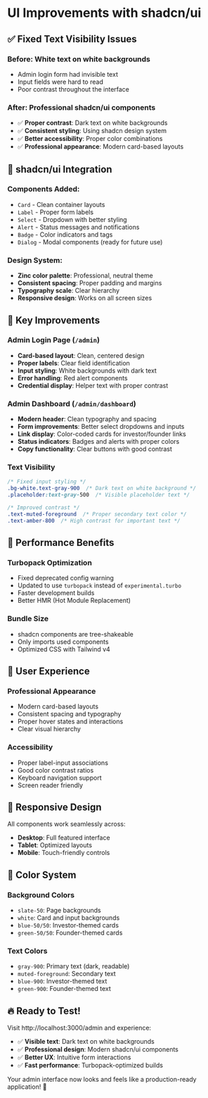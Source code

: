 # UI Improvements with shadcn/ui

## ✅ **Fixed Text Visibility Issues**

### **Before**: White text on white backgrounds 
- Admin login form had invisible text
- Input fields were hard to read
- Poor contrast throughout the interface

### **After**: Professional shadcn/ui components
- ✅ **Proper contrast**: Dark text on white backgrounds
- ✅ **Consistent styling**: Using shadcn design system
- ✅ **Better accessibility**: Proper color combinations
- ✅ **Professional appearance**: Modern card-based layouts

## 🎨 **shadcn/ui Integration**

### **Components Added**:
- `Card` - Clean container layouts
- `Label` - Proper form labels
- `Select` - Dropdown with better styling
- `Alert` - Status messages and notifications
- `Badge` - Color indicators and tags
- `Dialog` - Modal components (ready for future use)

### **Design System**:
- **Zinc color palette**: Professional, neutral theme
- **Consistent spacing**: Proper padding and margins
- **Typography scale**: Clear hierarchy
- **Responsive design**: Works on all screen sizes

## 🔧 **Key Improvements**

### **Admin Login Page** (`/admin`)
- **Card-based layout**: Clean, centered design
- **Proper labels**: Clear field identification  
- **Input styling**: White backgrounds with dark text
- **Error handling**: Red alert components
- **Credential display**: Helper text with proper contrast

### **Admin Dashboard** (`/admin/dashboard`)
- **Modern header**: Clean typography and spacing
- **Form improvements**: Better select dropdowns and inputs
- **Link display**: Color-coded cards for investor/founder links
- **Status indicators**: Badges and alerts with proper colors
- **Copy functionality**: Clear buttons with good contrast

### **Text Visibility**
```css
/* Fixed input styling */
.bg-white.text-gray-900  /* Dark text on white background */
.placeholder:text-gray-500  /* Visible placeholder text */

/* Improved contrast */
.text-muted-foreground  /* Proper secondary text color */
.text-amber-800  /* High contrast for important text */
```

## 🚀 **Performance Benefits**

### **Turbopack Optimization**
- Fixed deprecated config warning
- Updated to use `turbopack` instead of `experimental.turbo`
- Faster development builds
- Better HMR (Hot Module Replacement)

### **Bundle Size**
- shadcn components are tree-shakeable
- Only imports used components
- Optimized CSS with Tailwind v4

## 🎯 **User Experience**

### **Professional Appearance**
- Modern card-based layouts
- Consistent spacing and typography
- Proper hover states and interactions
- Clear visual hierarchy

### **Accessibility**
- Proper label-input associations
- Good color contrast ratios
- Keyboard navigation support
- Screen reader friendly

## 📱 **Responsive Design**

All components work seamlessly across:
- **Desktop**: Full featured interface
- **Tablet**: Optimized layouts
- **Mobile**: Touch-friendly controls

## 🎨 **Color System**

### **Background Colors**
- `slate-50`: Page backgrounds
- `white`: Card and input backgrounds
- `blue-50/50`: Investor-themed cards
- `green-50/50`: Founder-themed cards

### **Text Colors**
- `gray-900`: Primary text (dark, readable)
- `muted-foreground`: Secondary text
- `blue-900`: Investor-themed text
- `green-900`: Founder-themed text

## 🔥 **Ready to Test!**

Visit http://localhost:3000/admin and experience:
- ✅ **Visible text**: Dark text on white backgrounds
- ✅ **Professional design**: Modern shadcn/ui components
- ✅ **Better UX**: Intuitive form interactions
- ✅ **Fast performance**: Turbopack-optimized builds

Your admin interface now looks and feels like a production-ready application! 🚀
